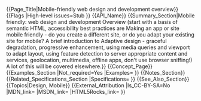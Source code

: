 {{Page_Title|Mobile-friendly web design and development overview}}
{{Flags
|High-level issues=Stub
}}
{{API_Name}}
{{Summary_Section|Mobile friendly: web design and development Overview (start with a basis of semantic HTML, accessibility best practices are Making an app or site mobile friendly - do you create a different site, or do you adapt your existing site for mobile? A brief introduction to Adaptive design - graceful degradation, progressive enhancement, using media queries and viewport to adapt layout, using feature detection to server appropriate content and services, geolocation, multimedia, offline apps, don't use browser sniffing!) A lot of this will be covered elsewhere.}}
{{Concept_Page}}
{{Examples_Section
|Not_required=Yes
|Examples=
}}
{{Notes_Section}}
{{Related_Specifications_Section
|Specifications=
}}
{{See_Also_Section}}
{{Topics|Design, Mobile}}
{{External_Attribution
|Is_CC-BY-SA=No
|MDN_link=
|MSDN_link=
|HTML5Rocks_link=
}}